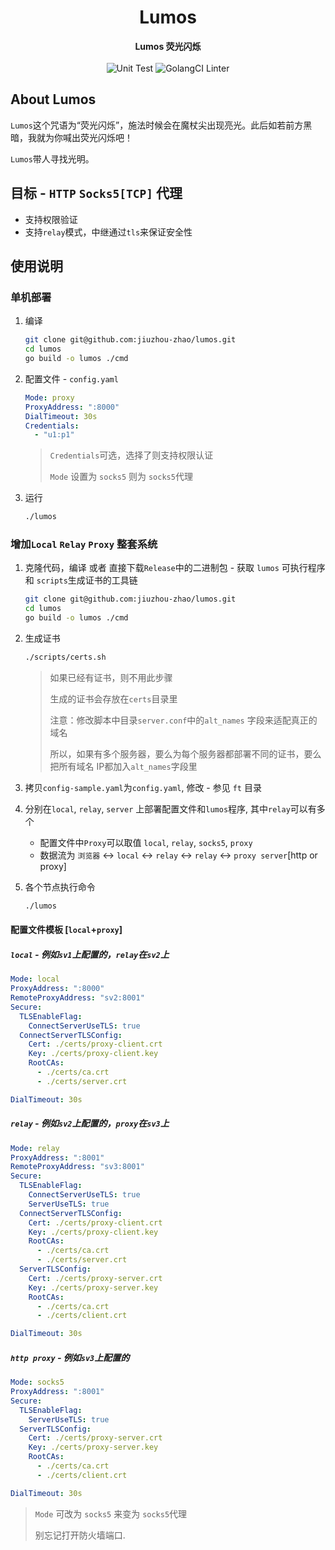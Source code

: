 <h1 align="center">Lumos</h1>

<div align="center">
  <strong>
    Lumos 荧光闪烁
  </strong>
</div>
<br>

<div align="center">
  <img src="https://github.com/jiuzhou-zhao/lumos/workflows/ut/badge.svg?branch=master&event=push" alt="Unit Test">
  <img src="https://github.com/jiuzhou-zhao/lumos/workflows/golangci-lint/badge.svg?branch=master&event=push" alt="GolangCI Linter">
</div>

## About Lumos

`Lumos`这个咒语为“荧光闪烁”，施法时候会在魔杖尖出现亮光。此后如若前方黑暗，我就为你喊出荧光闪烁吧！

`Lumos`带人寻找光明。

## 目标 - `HTTP` `Socks5[TCP]` 代理

* 支持权限验证
* 支持`relay`模式，中继通过`tls`来保证安全性

## 使用说明

### 单机部署

1. 编译
    ```bash
    git clone git@github.com:jiuzhou-zhao/lumos.git
    cd lumos
    go build -o lumos ./cmd
    ```
2. 配置文件 - `config.yaml`

    ```yml
    Mode: proxy
    ProxyAddress: ":8000"
    DialTimeout: 30s
    Credentials:
      - "u1:p1"
    ```
   > `Credentials`可选，选择了则支持权限认证
   > 
   > `Mode` 设置为 `socks5` 则为 `socks5`代理

3. 运行

    ```bash
    ./lumos
    ```

### 增加`Local` `Relay` `Proxy` 整套系统

1. 克隆代码，编译 或者 直接下载`Release`中的二进制包 - 获取 `lumos` 可执行程序 和 `scripts`生成证书的工具链
    ```bash
    git clone git@github.com:jiuzhou-zhao/lumos.git
    cd lumos
    go build -o lumos ./cmd
    ```

2. 生成证书
    ```bash
    ./scripts/certs.sh
    ```
   > 如果已经有证书，则不用此步骤
   >
   > 生成的证书会存放在`certs`目录里
   >
   > 注意：修改脚本中目录`server.conf`中的`alt_names` 字段来适配真正的域名
   >
   > 所以，如果有多个服务器，要么为每个服务器都部署不同的证书，要么把所有域名 IP都加入`alt_names`字段里
   
3. 拷贝`config-sample.yaml`为`config.yaml`, 修改 - 参见 `ft` 目录

4. 分别在`local`, `relay`, `server` 上部署配置文件和`lumos`程序, 其中`relay`可以有多个

    * 配置文件中`Proxy`可以取值 `local`, `relay`, `socks5`, `proxy`
    * 数据流为 `浏览器` <-> `local` <-> `relay` <-> `relay` <-> `proxy server`[http or proxy]

4. 各个节点执行命令
    ```bash
    ./lumos
    ```

#### 配置文件模板 [`local`+`proxy`]

##### `local` - 例如`sv1`上配置的，`relay`在`sv2`上
```yaml
Mode: local
ProxyAddress: ":8000"
RemoteProxyAddress: "sv2:8001"
Secure:
  TLSEnableFlag:
    ConnectServerUseTLS: true
  ConnectServerTLSConfig:
    Cert: ./certs/proxy-client.crt
    Key: ./certs/proxy-client.key
    RootCAs:
      - ./certs/ca.crt
      - ./certs/server.crt

DialTimeout: 30s
```

##### `relay` - 例如`sv2`上配置的，`proxy`在`sv3`上
```yaml
Mode: relay
ProxyAddress: ":8001"
RemoteProxyAddress: "sv3:8001"
Secure:
  TLSEnableFlag:
    ConnectServerUseTLS: true
    ServerUseTLS: true
  ConnectServerTLSConfig:
    Cert: ./certs/proxy-client.crt
    Key: ./certs/proxy-client.key
    RootCAs:
      - ./certs/ca.crt
      - ./certs/server.crt
  ServerTLSConfig:
    Cert: ./certs/proxy-server.crt
    Key: ./certs/proxy-server.key
    RootCAs:
      - ./certs/ca.crt
      - ./certs/client.crt

DialTimeout: 30s
```

##### `http proxy` - 例如`sv3`上配置的
```yaml
Mode: socks5
ProxyAddress: ":8001"
Secure:
  TLSEnableFlag:
    ServerUseTLS: true
  ServerTLSConfig:
    Cert: ./certs/proxy-server.crt
    Key: ./certs/proxy-server.key
    RootCAs:
      - ./certs/ca.crt
      - ./certs/client.crt

DialTimeout: 30s
```

> `Mode` 可改为 `socks5` 来变为 `socks5`代理
>
> 别忘记打开防火墙端口.
>